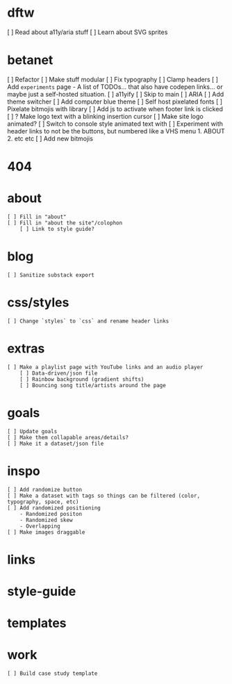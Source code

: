 # dftw
[ ] Read about a11y/aria stuff
[ ] Learn about SVG sprites

# betanet
[ ] Refactor 
	[ ] Make stuff modular
	[ ] Fix typography
		[ ] Clamp headers
[ ] Add `experiments` page
	- A list of TODOs... that also have codepen links... or maybe just a self-hosted situation.
[ ] a11yify
	[ ] Skip to main
	[ ] ARIA
[ ] Add theme switcher
[ ] Add computer blue theme
	[ ] Self host pixelated fonts
	[ ] Pixelate bitmojis with library
	[ ] Add js to activate when footer link is clicked
	[ ] ? Make logo text with a blinking insertion cursor
[ ] Make site logo animated?
	[ ] Switch to console style animated text with 
[ ] Experiment with header links to not be the buttons, but numbered like a VHS menu 1. ABOUT 2. etc etc
[ ] Add new bitmojis

# 404


# about
	[ ] Fill in "about"
	[ ] Fill in "about the site"/colophon
		[ ] Link to style guide?


# blog
	[ ] Sanitize substack export


# css/styles
	[ ] Change `styles` to `css` and rename header links


# extras
	[ ] Make a playlist page with YouTube links and an audio player
		[ ] Data-driven/json file
		[ ] Rainbow background (gradient shifts)
		[ ] Bouncing song title/artists around the page


# goals
	[ ] Update goals
	[ ] Make them collapable areas/details?
	[ ] Make it a dataset/json file 



# inspo
	[ ] Add randomize button
	[ ] Make a dataset with tags so things can be filtered (color, typography, space, etc)
	[ ] Add randomized positioning 
		- Randomized positon
		- Randomized skew
		- Overlapping
	[ ] Make images draggable


# links


# style-guide 


# templates


# work
	[ ] Build case study template

